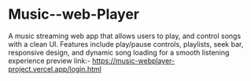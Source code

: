 # Music--web-Player
A  music streaming web app that allows users to play, and control songs with a clean UI. Features include play/pause controls, playlists, seek bar, responsive design, and dynamic song loading for a smooth listening experience
preview link:-
https://music-webplayer-project.vercel.app/login.html